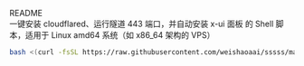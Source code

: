 README  
一键安装 cloudflared、运行隧道 443 端口，并自动安装 x-ui 面板 的 Shell 脚本，适用于 Linux amd64 系统（如 x86_64 架构的 VPS）

```bash
bash <(curl -fsSL https://raw.githubusercontent.com/weishaoaai/sssss/main/install.sh)
